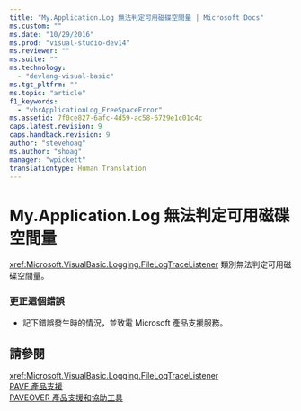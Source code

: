 ```yaml
---
title: "My.Application.Log 無法判定可用磁碟空間量 | Microsoft Docs"
ms.custom: ""
ms.date: "10/29/2016"
ms.prod: "visual-studio-dev14"
ms.reviewer: ""
ms.suite: ""
ms.technology: 
  - "devlang-visual-basic"
ms.tgt_pltfrm: ""
ms.topic: "article"
f1_keywords: 
  - "vbrApplicationLog_FreeSpaceError"
ms.assetid: 7f0ce827-6afc-4d59-ac58-6729e1c01c4c
caps.latest.revision: 9
caps.handback.revision: 9
author: "stevehoag"
ms.author: "shoag"
manager: "wpickett"
translationtype: Human Translation
---
```

# My.Application.Log 無法判定可用磁碟空間量
<xref:Microsoft.VisualBasic.Logging.FileLogTraceListener> 類別無法判定可用磁碟空間量。  
  
### 更正這個錯誤  
  
-   記下錯誤發生時的情況，並致電 Microsoft 產品支援服務。  
  
## 請參閱  
 <xref:Microsoft.VisualBasic.Logging.FileLogTraceListener>   
 [PAVE 產品支援](http://msdn.microsoft.com/zh-tw/77e75b8b-817d-45bf-9c38-458930d873b4)   
 [PAVEOVER 產品支援和協助工具](http://msdn.microsoft.com/zh-tw/14e1d293-7b6d-40a6-bf3e-a92f8ee6c88c)